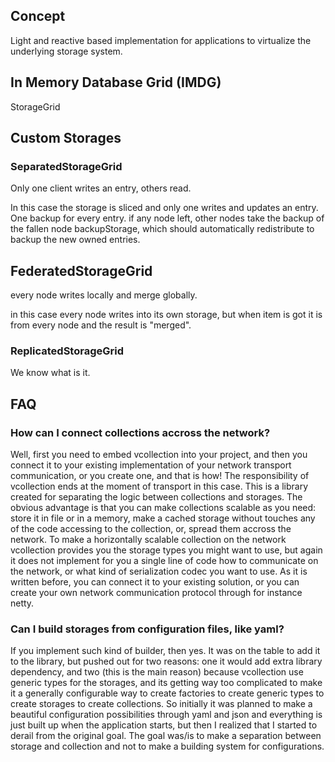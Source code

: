 ## Concept

Light and reactive based implementation 
for applications to virtualize the underlying storage system. 

## In Memory Database Grid (IMDG)

StorageGrid

## Custom Storages


### SeparatedStorageGrid
 
Only one client writes an entry, others read.  

In this case the storage is sliced and only one writes and updates an entry.
One backup for every entry.
if any node left, other nodes take the backup of the fallen node backupStorage,
which should automatically redistribute to backup the new owned entries.

## FederatedStorageGrid

every node writes locally and merge globally.

in this case every node writes into its own storage, but
when item is got it is from every node and the result is "merged".

### ReplicatedStorageGrid

We know what is it.

## FAQ

### How can I connect collections accross the network?

Well, first you need to embed vcollection into your project, and then you connect it to your existing implementation of 
your network transport communication, or you create one, and that is how! 
The responsibility of vcollection ends at the moment of transport in this case.
This is a library created for separating the logic between collections and storages. 
The obvious advantage is that you can make collections scalable as you need: store it in file or in a memory, 
make a cached storage without touches any of the code accessing to the collection, or, spread them accross the network. 
To make a horizontally scalable collection on the network vcollection provides you the storage types you might want to use, but again it does not implement for 
you a single line of code how to communicate on the network, or what kind of serialization codec you want to use. 
As it is written before, you can connect it to your existing solution, or you can create your own network communication protocol through for instance netty.

### Can I build storages from configuration files, like yaml?

If you implement such kind of builder, then yes. It was on the table to add it to the library, but pushed out for two reasons:
one it would add extra library dependency, and two (this is the main reason) because vcollection use generic types for the storages, 
and its getting way too complicated to make it a generally configurable way to create factories to create generic types to create storages to create collections.
So initially it was planned to make a beautiful configuration possibilities through yaml and json and everything is just built up 
when the application starts, but then I realized that I started to derail from the original goal. The goal was/is to make a 
separation between storage and collection and not to make a building system for configurations. 



